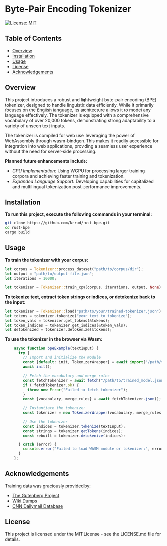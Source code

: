 # Byte-Pair Encoding Tokenizer
[![License: MIT](https://img.shields.io/badge/License-MIT-yellow.svg)](LICENSE.md)


## Table of Contents
- [Overview](#overview)
- [Installation](#installation)
- [Usage](#usage)
- [License](#license)
- [Acknowledgements](#acknowledgements)


## Overview <a name="overview"></a>
This project introduces a robust and lightweight byte-pair encoding (BPE) tokenizer, designed to handle linguistic data efficiently. While it primarily focuses on the English language, its architecture allows it to model any language effectively. The tokenizer is equipped with a comprehensive vocabulary of over 20,000 tokens, demonstrating strong adaptability to a variety of unseen text inputs.

The tokenizer is compiled for web use, leveraging the power of WebAssembly through wasm-bindgen. This makes it readily accessible for integration into web applications, providing a seamless user experience without the need for server-side processing.

**Planned future enhancements include:**
- *GPU Implementation:* Using WGPU for processing larger training corpora and achieving faster training and tokenization.
- *Expanded Language Support:* Developing capabilities for capitalized and multilingual tokenization post-performance improvements.


## Installation <a name="installation"></a>
**To run this project, execute the following commands in your terminal:**
```sh
git clone https://github.com/krrud/rust-bpe.git
cd rust-bpe
cargo build
```


## Usage <a name="usage"></a>
**To train the tokenizer with your corpus:**
```rust
let corpus = Tokenizer::process_dataset("path/to/corpus/dir");
let output = "path/to/output-file.json";
let iterations = 10000;

let tokenizer = Tokenizer::train_cpu(corpus, iterations, output, None);
```


**To tokenize text, extract token strings or indices, or detokenize back to the input:**
```rust
let tokenizer = Tokenizer::load("path/to/your/trained-tokenizer.json").unwrap();
let tokens = tokenizer.tokenize("your text to tokenize");
let token_vals = tokenizer.get_tokens(&tokens);
let token_indices = tokenizer.get_indices(&token_vals);
let detokenized = tokenizer.detokenize(&tokens);
```


**To use the tokenizer in the browser via Wasm:**
```javascript
    async function bpeExample(textInput) {
      try {
        // Import and initialize the module
        const {default: init, TokenizerWrapper} = await import('/path/to/wasm-pkg');
        await init();

        // Fetch the vocabulary and merge rules
        const fetchTokenizer = await fetch("/path/to/trained_model.json");
        if (!fetchTokenizer.ok) {
          throw new Error("Failed to fetch tokenizer");
        }
        const {vocabulary, merge_rules} = await fetchTokenizer.json();

        // Instantiate the tokenizer
        const tokenizer = new TokenizerWrapper(vocabulary, merge_rules);

        // Use the tokenizer
        const indices = tokenizer.tokenize(textInput);
        const strings = tokenizer.getTokens(indices);
        const rebuilt = tokenizer.detokenize(indices);

      } catch (error) {
        console.error("Failed to load WASM module or tokenizer:", error);
      }
    };
```

## Acknowledgements <a name="acknowledgements"></a>
Training data was graciously provided by:
- [The Gutenberg Project](https://www.gutenberg.org/)
- [Wiki Dumps](https://en.wikipedia.org/wiki/Wikipedia:Database_download/)
- [CNN Dailymail Database](https://huggingface.co/datasets/ccdv/cnn_dailymail/)


## License <a name="license"></a>
This project is licensed under the MIT License - see the LICENSE.md file for details.
